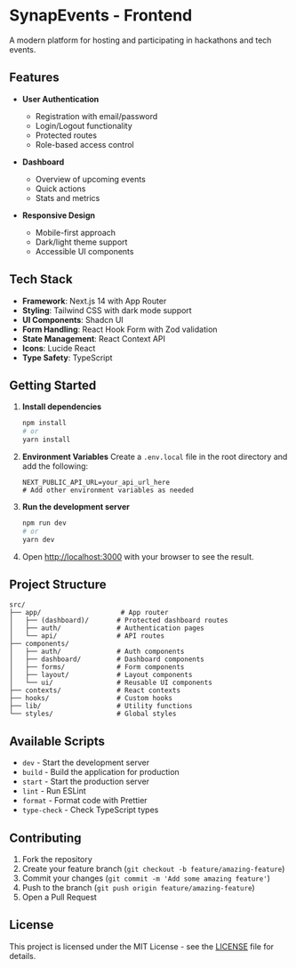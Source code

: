 # SynapEvents - Frontend

A modern platform for hosting and participating in hackathons and tech events.

## Features

- **User Authentication**
  - Registration with email/password
  - Login/Logout functionality
  - Protected routes
  - Role-based access control

- **Dashboard**
  - Overview of upcoming events
  - Quick actions
  - Stats and metrics

- **Responsive Design**
  - Mobile-first approach
  - Dark/light theme support
  - Accessible UI components

## Tech Stack

- **Framework**: Next.js 14 with App Router
- **Styling**: Tailwind CSS with dark mode support
- **UI Components**: Shadcn UI
- **Form Handling**: React Hook Form with Zod validation
- **State Management**: React Context API
- **Icons**: Lucide React
- **Type Safety**: TypeScript

## Getting Started

1. **Install dependencies**
   ```bash
   npm install
   # or
   yarn install
   ```

2. **Environment Variables**
   Create a `.env.local` file in the root directory and add the following:
   ```env
   NEXT_PUBLIC_API_URL=your_api_url_here
   # Add other environment variables as needed
   ```

3. **Run the development server**
   ```bash
   npm run dev
   # or
   yarn dev
   ```

4. Open [http://localhost:3000](http://localhost:3000) with your browser to see the result.

## Project Structure

```
src/
├── app/                    # App router
│   ├── (dashboard)/       # Protected dashboard routes
│   ├── auth/              # Authentication pages
│   └── api/               # API routes
├── components/
│   ├── auth/              # Auth components
│   ├── dashboard/         # Dashboard components
│   ├── forms/             # Form components
│   ├── layout/            # Layout components
│   └── ui/                # Reusable UI components
├── contexts/              # React contexts
├── hooks/                 # Custom hooks
├── lib/                   # Utility functions
└── styles/                # Global styles
```

## Available Scripts

- `dev` - Start the development server
- `build` - Build the application for production
- `start` - Start the production server
- `lint` - Run ESLint
- `format` - Format code with Prettier
- `type-check` - Check TypeScript types

## Contributing

1. Fork the repository
2. Create your feature branch (`git checkout -b feature/amazing-feature`)
3. Commit your changes (`git commit -m 'Add some amazing feature'`)
4. Push to the branch (`git push origin feature/amazing-feature`)
5. Open a Pull Request

## License

This project is licensed under the MIT License - see the [LICENSE](LICENSE) file for details.

